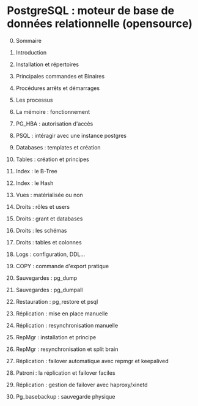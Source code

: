 

# PostgreSQL : moteur de base de données relationnelle (opensource)



 0.  Sommaire

1.  Introduction

2.  Installation et répertoires

3.  Principales commandes et Binaires

4.  Procédures arrêts et démarrages

5.  Les processus

6.  La mémoire : fonctionnement

8.  PG_HBA : autorisation d'accès

9.  PSQL : intéragir avec une instance postgres

10.  Databases : templates et création

11.  Tables : création et principes

12.  Index : le B-Tree

13.  Index : le Hash

14.  Vues : matérialisée ou non

15.  Droits : rôles et users

16.  Droits : grant et databases

17.  Droits : les schémas

18.  Droits : tables et colonnes

19.  Logs : configuration, DDL...

20.  COPY : commande d'export pratique

21.  Sauvegardes : pg_dump

22.  Sauvegardes : pg_dumpall

23.  Restauration : pg_restore et psql

24.  Réplication : mise en place manuelle

25.  Réplication : resynchronisation manuelle

26.  RepMgr : installation et principe

27.  RepMgr : resynchronisation et split brain

28.  Réplication : failover automatique avec repmgr et keepalived

29.  Patroni : la réplication et failover faciles

30.  Réplication : gestion de failover avec haproxy/xinetd

31.  Pg_basebackup : sauvegarde physique

